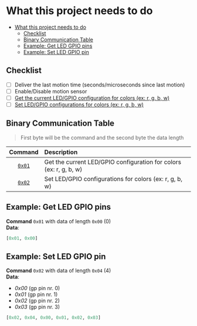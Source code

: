 # What this project needs to do

<!-- TOC -->

-   [What this project needs to do](#what-this-project-needs-to-do)
    -   [Checklist](#checklist)
    -   [Binary Communication Table](#binary-communication-table)
    -   [Example: Get LED GPIO pins](#example-get-led-gpio-pins)
    -   [Example: Set LED GPIO pin](#example-set-led-gpio-pin)

<!-- /TOC -->

## Checklist

-   [ ] Deliver the last motion time (seconds/microseconds since last motion)
-   [ ] Enable/Disable motion sensor
-   [ ] [Get the current LED/GPIO configuration for colors (ex: r, g, b, w)](#example-get-led-gpio-pins)
-   [ ] [Set LED/GPIO configurations for colors (ex: r, g, b, w)](#example-set-led-gpio-pin)

## Binary Communication Table

> First byte will be the command and the second byte the data length

|        Command         | Description                                                        |
| :--------------------: | :----------------------------------------------------------------- |
| [`0x01`](#0x01example) | Get the current LED/GPIO configuration for colors (ex: r, g, b, w) |
| [`0x02`](#0x02example) | Set LED/GPIO configurations for colors (ex: r, g, b, w)            |

<a id="0x01example"></a>

## Example: Get LED GPIO pins

**Command** `0x01` with data of length `0x00` (0)  
**Data**:

```python
[0x01, 0x00]
```

<a id="0x02example"></a>

## Example: Set LED GPIO pin

**Command** `0x02` with data of length `0x04` (4)  
**Data**:

-   _0x00_ (gp pin nr. 0)
-   _0x01_ (gp pin nr. 1)
-   _0x02_ (gp pin nr. 2)
-   _0x03_ (gp pin nr. 3)

```python
[0x02, 0x04, 0x00, 0x01, 0x02, 0x03]
```
